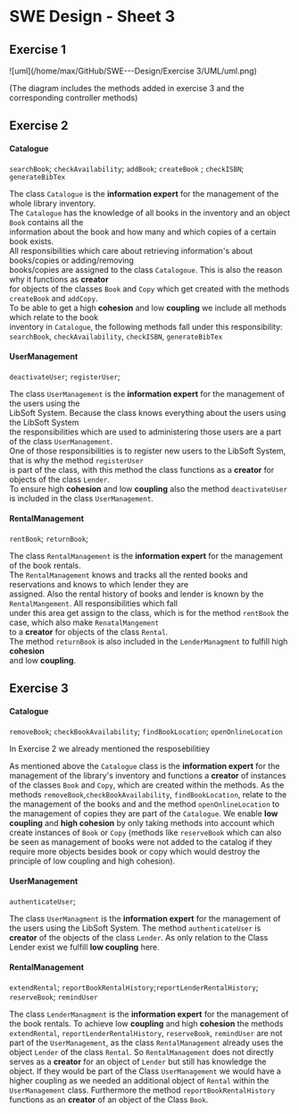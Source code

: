 # SWE Design - Sheet 3

## Exercise 1

![uml](/home/max/GitHub/SWE---Design/Exercise 3/UML/uml.png)

(The diagram includes the methods added in exercise 3 and the corresponding controller methods)



## Exercise 2

#### Catalogue

`searchBook`; `checkAvailability`; `addBook`; `createBook` ; `checkISBN`; `generateBibTex`

The class `Catalogue` is the **information expert** for the management of the whole library inventory.<br>The `Catalogue` has the knowledge of all books in the inventory and an object `Book` contains all the<br>information about the book and how many and which copies of a certain book exists.<br>All responsibilities which care about retrieving information's about books/copies or adding/removing<br>books/copies are assigned to the class `Catalogoue`.  This is also the reason why it functions as **creator**<br>for objects of the classes `Book` and `Copy` which get created with the methods `createBook` and `addCopy`.<br>To be able to get a high **cohesion** and low **coupling** we include all methods which relate to the book<br>inventory in `Catalogue`, the following methods fall under this responsibility:<br>`searchBook`, `checkAvailability`, `checkISBN`, `generateBibTex`



#### UserManagement

`deactivateUser`; `registerUser`; 

The class `UserManagement` is the **information expert** for the management of the users using the<br>LibSoft System. Because the class knows everything about the users using the LibSoft System<br>the responsibilities which are used to administering those users are a part of the class `UserManagement`.<br>One of those responsibilities is to register new users to the LibSoft System, that is why the method  `registerUser`<br>is part of the class, with this method the class functions as a **creator** for objects of the class `Lender`. <br>To ensure high **cohesion** and low **coupling** also the method `deactivateUser` is included in the class `UserManagement`.



#### RentalManagement

`rentBook`; `returnBook`;

The class `RentalManagement` is the **information expert** for the management of the book rentals.<br>The `RentalManagement` knows and tracks all the rented books and reservations and knows to which lender they are<br>assigned. Also the rental history of books and lender is known by the `RentalMangement`. All responsibilities which fall<br>under this area get assign to the class, which is for the method `rentBook` the case, which also make `RenatalMangement`<br>to a **creator** for objects of the class `Rental`. <br>The method `returnBook` is also included in the `LenderManagment` to fulfill high **cohesion**<br>and low **coupling**.

## Exercise 3

#### Catalogue

`removeBook`; `checkBookAvailability`; `findBookLocation`; `openOnlineLocation`

In Exercise 2 we already mentioned  the resposebilitiey 

As mentioned above the `Catalogue` class is the **information expert** for the management of the library's inventory and functions a **creator** of instances of the classes `Book` and `Copy`, which are created within the methods. As the methods `removeBook`,`checkBookAvailability`, `findBookLocation`, relate to the the management of the books and and the method `openOnlineLocation` to the management of copies they are part of the `Catalogue`. We enable **low coupling** and **high cohesion** by only taking methods into account which create instances of `Book` or `Copy` (methods like `reserveBook` which can also be seen as management of books were not added to the catalog if they require more objects besides book or copy which would destroy the principle of low coupling and high cohesion).

#### UserManagement

`authenticateUser`; 

The class `UserManagment` is the **information expert** for the management of the users using the LibSoft System. The method `authenticateUser` is **creator** of the objects of the class `Lender`. As only relation to the Class Lender exist we fulfill **low coupling** here.

#### RentalManagement

`extendRental`; `reportBookRentalHistory`;`reportLenderRentalHistory`; `reserveBook`; `remindUser`

The class `LenderManagment` is the **information expert** for the management of the book rentals. To achieve low **coupling** and high **cohesion** the methods `extendRental`, `reportLenderRentalHistory`, `reserveBook`, `remindUser` are not part of the `UserManagement`, as the class `RentalManagement` already uses the object `Lender` of the class `Rental`. So `RentalManagement` does not directly serves as a **creator** for an object of `Lender` but still  has knowledge the object. If they would be part of the Class `UserManagement` we would have a higher coupling as we needed an additional object of `Rental` within the `UserManagement` class. Furthermore the method `reportBookRentalHistory` functions as an **creator** of an object of the Class `Book`.
